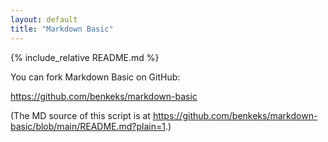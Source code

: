 ```yaml
---
layout: default
title: "Markdown Basic"
---
```


{% include_relative README.md %}

You can fork Markdown Basic on GitHub:

<https://github.com/benkeks/markdown-basic>

(The MD source of this script is at <https://github.com/benkeks/markdown-basic/blob/main/README.md?plain=1>.)